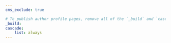 ```yaml
---
cms_exclude: true

# To publish author profile pages, remove all of the `_build` and `cascade` settings below.
_build: 
cascade:
    list: always
---
```

